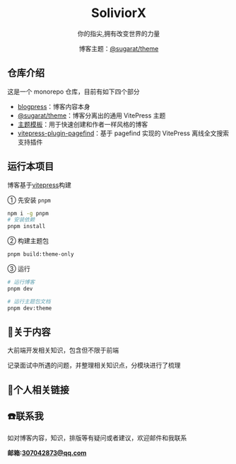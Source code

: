 <h1 align="center"> SoliviorX </h1>
<p align="center">你的指尖,拥有改变世界的力量</p>
<p align="center">博客主题：<a href="" target="_blank">@sugarat/theme</a></p>

## 仓库介绍

这是一个 monorepo 仓库，目前有如下四个部分

- [blogpress](./packages/blogpress/)：博客内容本身
- [@sugarat/theme](./packages/theme/)：博客分离出的通用 VitePress 主题
- [主题模板](./packages/template/)：用于快速创建和作者一样风格的博客
- [vitepress-plugin-pagefind](./packages/vitepress-plugin-pagefind/)：基于 pagefind 实现的 VitePress 离线全文搜索支持插件

## 运行本项目

博客基于[vitepress](https://vitepress.vuejs.org/)构建

① 先安装 `pnpm`

```sh
npm i -g pnpm
# 安装依赖
pnpm install
```

② 构建主题包

```sh
pnpm build:theme-only
```

③ 运行

```sh
# 运行博客
pnpm dev

# 运行主题包文档
pnpm dev:theme
```

## :pencil:关于内容

大前端开发相关知识，包含但不限于前端

记录面试中所遇的问题，并整理相关知识点，分模块进行了梳理

## :link:个人相关链接

## :phone:联系我

如对博客内容，知识，排版等有疑问或者建议，欢迎邮件和我联系

**邮箱:307042873@qq.com**
